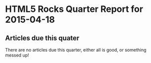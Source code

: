 HTML5 Rocks Quarter Report for 2015-04-18
=========================================

Articles due this quater
------------------------

There are no articles due this quarter, either all is good, or something messed up!

